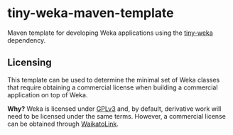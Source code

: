 # tiny-weka-maven-template

Maven template for developing Weka applications using the 
[tiny-weka](https://github.com/Waikato/tiny-weka) dependency.


## Licensing

This template can be used to determine the minimal set of Weka 
classes that require obtaining a commercial license when building 
a commercial application on top of Weka.

**Why?** Weka is licensed under [GPLv3](https://opensource.org/licenses/GPL-3.0)
and, by default, derivative work will need to be licensed under the same
terms. However, a commercial license can be obtained through 
[WaikatoLink](https://waikatolink.co.nz/).

